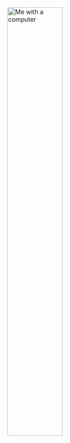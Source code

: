 <img src="https://media.giphy.com/media/3o6ZsX2OZJ8G3Tec6Y/giphy.gif" alt="Me with a computer" width="50%">

<!--
**daanmooij/daanmooij** is a ✨ _special_ ✨ repository because its `README.md` (this file) appears on your GitHub profile.

Here are some ideas to get you started:

- 🔭 I’m currently working on ...
- 🌱 I’m currently learning ...
- 👯 I’m looking to collaborate on ...
- 🤔 I’m looking for help with ...
- 💬 Ask me about ...
- 📫 How to reach me: ...
- 😄 Pronouns: ...
- ⚡ Fun fact: ...
-->
